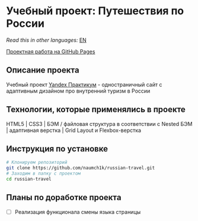 # Учебный проект: Путешествия по России

*Read this in other languages:* [EN](https://github.com/naumch1k/russian-travel/blob/master/README.md) 

[Проектная работа на GitHub Pages](https://naumch1k.github.io/russian-travel/index.html)

## Описание проекта
Учебный проект [Yandex Практикум](https://praktikum.yandex.ru/web/ "Курс Веб-разработчик") - одностраничный сайт с адаптивным дизайном про внутренний туризм в России

## Технологии, которые применялись в проекте
HTML5 | CSS3 | БЭМ / файловая структура в соответствии с Nested БЭМ | адаптивная верстка | Grid Layout и Flexbox-верстка

## Инструкция по установке

```bash
# Клонируем репозиторий
git clone https://github.com/naumch1k/russian-travel.git
# Заходим в папку с проектом
cd russian-travel
```

## Планы по доработке проекта
- [ ] Реализация функционала смены языка страницы
